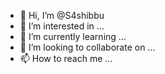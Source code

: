 - 👋 Hi, I’m @S4shibbu
- 👀 I’m interested in ...
- 🌱 I’m currently learning ...
- 💞️ I’m looking to collaborate on ...
- 📫 How to reach me ...

<!---
S4shibbu/S4shibbu is a ✨ special ✨ repository because its `README.md` (this file) appears on your GitHub profile.
You can click the Preview link to take a look at your changes.
--->
